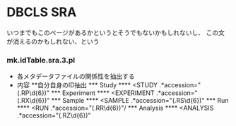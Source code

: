 # DBCLS SRA

いつまでもこのページがあるかというとそうでもないかもしれないし、
この文が消えるのかもしれない、という

### mk.idTable.sra.3.pl
* 各メタデータファイルの関係性を抽出する
* 内容
**自分自身のID抽出
*** Study
**** <STUDY .*accession="(.RP\d{6})"
*** Experiment
**** <EXPERIMENT .*accession="(.RX\d{6})"
*** Sample
**** <SAMPLE .*accession="(.RS\d{6})"
*** Run
**** <RUN .*accession="(.RR\d{6})"/
*** Analysis
**** <ANALYSIS .*accession="(.RZ\d{6})"
